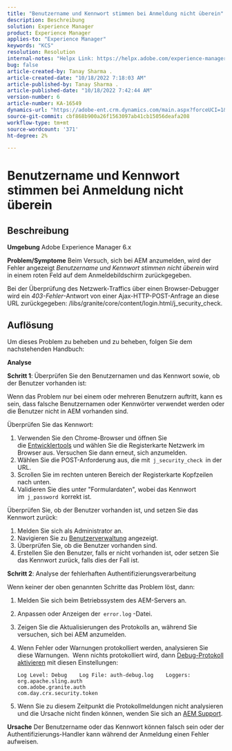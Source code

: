 ```yaml
---
title: "Benutzername und Kennwort stimmen bei Anmeldung nicht überein"
description: Beschreibung
solution: Experience Manager
product: Experience Manager
applies-to: "Experience Manager"
keywords: "KCS"
resolution: Resolution
internal-notes: "Helpx Link: https://helpx.adobe.com/experience-manager/kb/user-name-and-password-do-not-match-on-login.html"
bug: false
article-created-by: Tanay Sharma .
article-created-date: "10/18/2022 7:18:03 AM"
article-published-by: Tanay Sharma .
article-published-date: "10/18/2022 7:42:44 AM"
version-number: 6
article-number: KA-16549
dynamics-url: "https://adobe-ent.crm.dynamics.com/main.aspx?forceUCI=1&pagetype=entityrecord&etn=knowledgearticle&id=aa107f00-b54e-ed11-bba2-0022480868ff"
source-git-commit: cbf868b900a26f1563097ab41cb15056deafa208
workflow-type: tm+mt
source-wordcount: '371'
ht-degree: 2%

---
```


# Benutzername und Kennwort stimmen bei Anmeldung nicht überein

## Beschreibung

<b>Umgebung</b>
Adobe Experience Manager 6.x


<b>Problem/Symptome</b>
Beim Versuch, sich bei AEM anzumelden, wird der Fehler angezeigt *Benutzername und Kennwort stimmen nicht überein* wird in einem roten Feld auf dem Anmeldebildschirm zurückgegeben.

Bei der Überprüfung des Netzwerk-Traffics über einen Browser-Debugger wird ein *403-Fehler*-Antwort von einer Ajax-HTTP-POST-Anfrage an diese URL zurückgegeben: /libs/granite/core/content/login.html/j_security_check.


## Auflösung


Um dieses Problem zu beheben und zu beheben, folgen Sie dem nachstehenden Handbuch:

<b>Analyse</b>

<b>Schritt 1</b>: Überprüfen Sie den Benutzernamen und das Kennwort sowie, ob der Benutzer vorhanden ist:

Wenn das Problem nur bei einem oder mehreren Benutzern auftritt, kann es sein, dass falsche Benutzernamen oder Kennwörter verwendet werden oder die Benutzer nicht in AEM vorhanden sind.

Überprüfen Sie das Kennwort:

1. Verwenden Sie den Chrome-Browser und öffnen Sie die [Entwicklertools](https://developer.chrome.com/devtools) und wählen Sie die Registerkarte Netzwerk im Browser aus. Versuchen Sie dann erneut, sich anzumelden.
2. Wählen Sie die POST-Anforderung aus, die mit` j_security_check `in der URL.
3. Scrollen Sie im rechten unteren Bereich der Registerkarte Kopfzeilen nach unten.
4. Validieren Sie dies unter &quot;Formulardaten&quot;, wobei das Kennwort im` j_password `korrekt ist.


Überprüfen Sie, ob der Benutzer vorhanden ist, und setzen Sie das Kennwort zurück:

1. Melden Sie sich als Administrator an.
2. Navigieren Sie zu [Benutzerverwaltung](https://docs.adobe.com/content/help/en/experience-manager-65/administering/home.html?topic=/experience-manager/6-5/sites/administering/morehelp/security.ug.js) angezeigt.
3. Überprüfen Sie, ob die Benutzer vorhanden sind.
4. Erstellen Sie den Benutzer, falls er nicht vorhanden ist, oder setzen Sie das Kennwort zurück, falls dies der Fall ist.


<b>Schritt 2</b>: Analyse der fehlerhaften Authentifizierungsverarbeitung

Wenn keiner der oben genannten Schritte das Problem löst, dann:

1. Melden Sie sich beim Betriebssystem des AEM-Servers an.
2. Anpassen oder Anzeigen der` error.log` -Datei.
3. Zeigen Sie die Aktualisierungen des Protokolls an, während Sie versuchen, sich bei AEM anzumelden.
4. Wenn Fehler oder Warnungen protokolliert werden, analysieren Sie diese Warnungen.  Wenn nichts protokolliert wird, dann [Debug-Protokoll aktivieren](https://docs.adobe.com/content/help/en/experience-manager-65/deploying/configuring/configure-logging.html) mit diesen Einstellungen:




   ```
   Log Level: Debug    Log File: auth-debug.log    Loggers:    org.apache.sling.auth
   com.adobe.granite.auth
   com.day.crx.security.token
   ```
5. Wenn Sie zu diesem Zeitpunkt die Protokollmeldungen nicht analysieren und die Ursache nicht finden können, wenden Sie sich an [AEM Support](https://experienceleague.adobe.com/?support-solution=Experience+Manager&amp;lang=de#support).



<b>Ursache</b>
Der Benutzername oder das Kennwort können falsch sein oder der Authentifizierungs-Handler kann während der Anmeldung einen Fehler aufweisen.


